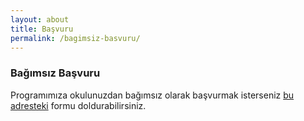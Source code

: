 ```yaml
---
layout: about
title: Başvuru
permalink: /bagimsiz-basvuru/
---
```


### Bağımsız Başvuru

Programımıza okulunuzdan bağımsız olarak başvurmak isterseniz [bu adresteki](https://docs.google.com/forms/d/e/1FAIpQLSfg8fk5av3cxa_tePBgbyKHFOYDQdOuVfuKrQx-hHAW2EAhqw/viewform?usp=sf_link)
formu doldurabilirsiniz.
